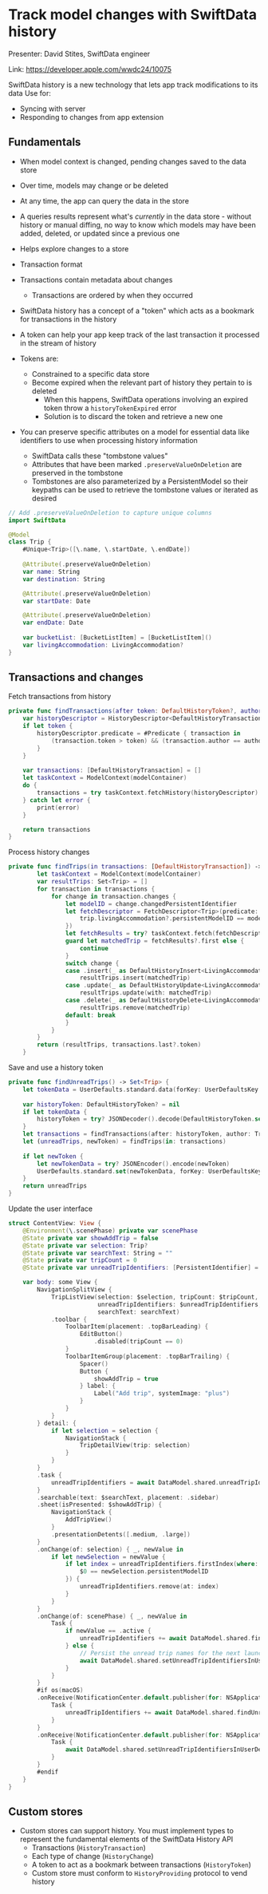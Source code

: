# Track model changes with SwiftData history

Presenter: David Stites, SwiftData engineer

Link: https://developer.apple.com/wwdc24/10075

SwiftData history is a new technology that lets app track modifications to its data
Use for:
- Syncing with server
- Responding to changes from app extension

## Fundamentals

- When model context is changed, pending changes saved to the data store
- Over time, models may change or be deleted
- At any time, the app can query the data in the store
- A queries results represent what's *currently* in the data store - without history or manual diffing, no way to know which models may have been added, deleted, or updated since a previous one

- Helps explore changes to a store
- Transaction format
- Transactions contain metadata about changes
  - Transactions are ordered by when they occurred
- SwiftData history has a concept of a "token" which acts as a bookmark for transactions in the history
- A token can help your app keep track of the last transaction it processed in the stream of history
- Tokens are:
  - Constrained to a specific data store
  - Become expired when the relevant part of history they pertain to is deleted
    - When this happens, SwiftData operations involving an expired token throw a `historyTokenExpired` error
    - Solution is to discard the token and retrieve a new one
- You can preserve specific attributes on a model for essential data like identifiers to use when processing history information
  - SwiftData calls these "tombstone values"
  - Attributes that have been marked `.preserveValueOnDeletion` are preserved in the tombstone
  - Tombstones are also parameterized by a PersistentModel so their keypaths can be used to retrieve the tombstone values or iterated as desired

```swift
// Add .preserveValueOnDeletion to capture unique columns
import SwiftData

@Model 
class Trip {
    #Unique<Trip>([\.name, \.startDate, \.endDate])
    
    @Attribute(.preserveValueOnDeletion)
    var name: String
    var destination: String

    @Attribute(.preserveValueOnDeletion)
    var startDate: Date

    @Attribute(.preserveValueOnDeletion)
    var endDate: Date
    
    var bucketList: [BucketListItem] = [BucketListItem]()
    var livingAccommodation: LivingAccommodation?
}
```

## Transactions and changes

Fetch transactions from history

```swift
private func findTransactions(after token: DefaultHistoryToken?, author: String) -> [DefaultHistoryTransaction] {
    var historyDescriptor = HistoryDescriptor<DefaultHistoryTransaction>() 
    if let token {
        historyDescriptor.predicate = #Predicate { transaction in
            (transaction.token > token) && (transaction.author == author)
        }
    }
    
    var transactions: [DefaultHistoryTransaction] = []
    let taskContext = ModelContext(modelContainer)
    do {
        transactions = try taskContext.fetchHistory(historyDescriptor)
    } catch let error {
        print(error)
    }

    return transactions
}
```

Process history changes

```swift
private func findTrips(in transactions: [DefaultHistoryTransaction]) -> (Set<Trip>, DefaultHistoryToken?) {
        let taskContext = ModelContext(modelContainer)
        var resultTrips: Set<Trip> = []
        for transaction in transactions {
            for change in transaction.changes {
                let modelID = change.changedPersistentIdentifier
                let fetchDescriptor = FetchDescriptor<Trip>(predicate: #Predicate { trip in
                    trip.livingAccommodation?.persistentModelID == modelID
                })
                let fetchResults = try? taskContext.fetch(fetchDescriptor)
                guard let matchedTrip = fetchResults?.first else {
                    continue
                }
                switch change {
                case .insert(_ as DefaultHistoryInsert<LivingAccommodation>):
                    resultTrips.insert(matchedTrip)
                case .update(_ as DefaultHistoryUpdate<LivingAccommodation>):
                    resultTrips.update(with: matchedTrip)
                case .delete(_ as DefaultHistoryDelete<LivingAccommodation>):
                    resultTrips.remove(matchedTrip)
                default: break
                }
            }
        }
        return (resultTrips, transactions.last?.token)
    }
```

Save and use a history token

```swift
private func findUnreadTrips() -> Set<Trip> {
    let tokenData = UserDefaults.standard.data(forKey: UserDefaultsKey.historyToken)
    
    var historyToken: DefaultHistoryToken? = nil
    if let tokenData {
        historyToken = try? JSONDecoder().decode(DefaultHistoryToken.self, from: tokenData)
    }
    let transactions = findTransactions(after: historyToken, author: TransactionAuthor.widget)
    let (unreadTrips, newToken) = findTrips(in: transactions)
    
    if let newToken {
        let newTokenData = try? JSONEncoder().encode(newToken)
        UserDefaults.standard.set(newTokenData, forKey: UserDefaultsKey.historyToken)
    }
    return unreadTrips
}
```

Update the user interface

```swift
struct ContentView: View {
    @Environment(\.scenePhase) private var scenePhase
    @State private var showAddTrip = false
    @State private var selection: Trip?
    @State private var searchText: String = ""
    @State private var tripCount = 0
    @State private var unreadTripIdentifiers: [PersistentIdentifier] = []

    var body: some View {
        NavigationSplitView {
            TripListView(selection: $selection, tripCount: $tripCount,
                         unreadTripIdentifiers: $unreadTripIdentifiers,
                         searchText: searchText)
            .toolbar {
                ToolbarItem(placement: .topBarLeading) {
                    EditButton()
                        .disabled(tripCount == 0)
                }
                ToolbarItemGroup(placement: .topBarTrailing) {
                    Spacer()
                    Button {
                        showAddTrip = true
                    } label: {
                        Label("Add trip", systemImage: "plus")
                    }
                }
            }
        } detail: {
            if let selection = selection {
                NavigationStack {
                    TripDetailView(trip: selection)
                }
            }
        }
        .task {
            unreadTripIdentifiers = await DataModel.shared.unreadTripIdentifiersInUserDefaults
        }
        .searchable(text: $searchText, placement: .sidebar)
        .sheet(isPresented: $showAddTrip) {
            NavigationStack {
                AddTripView()
            }
            .presentationDetents([.medium, .large])
        }
        .onChange(of: selection) { _, newValue in
            if let newSelection = newValue {
                if let index = unreadTripIdentifiers.firstIndex(where: {
                    $0 == newSelection.persistentModelID
                }) {
                    unreadTripIdentifiers.remove(at: index)
                }
            }
        }
        .onChange(of: scenePhase) { _, newValue in
            Task {
                if newValue == .active {
                    unreadTripIdentifiers += await DataModel.shared.findUnreadTripIdentifiers()
                } else {
                    // Persist the unread trip names for the next launch session.
                    await DataModel.shared.setUnreadTripIdentifiersInUserDefaults(unreadTripIdentifiers)
                }
            }
        }
        #if os(macOS)
        .onReceive(NotificationCenter.default.publisher(for: NSApplication.didBecomeActiveNotification)) { _ in
            Task {
                unreadTripIdentifiers += await DataModel.shared.findUnreadTripIdentifiers()
            }
        }
        .onReceive(NotificationCenter.default.publisher(for: NSApplication.willTerminateNotification)) { _ in
            Task {
                await DataModel.shared.setUnreadTripIdentifiersInUserDefaults(unreadTripIdentifiers)
            }
        }
        #endif
    }
}
```

## Custom stores

- Custom stores can support history. You must implement types to represent the fundamental elements of the SwiftData History API
  - Transactions (`HistoryTransaction`)
  - Each type of change (`HistoryChange`)
  - A token to act as a bookmark between transactions (`HistoryToken`)
  - Custom store must conform to `HistoryProviding` protocol to vend history
